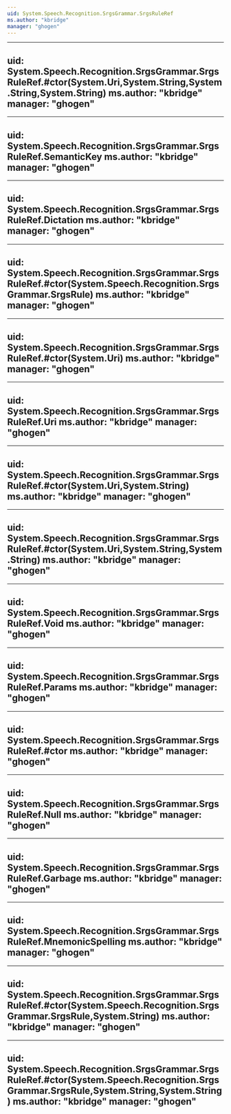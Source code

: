 ```yaml
---
uid: System.Speech.Recognition.SrgsGrammar.SrgsRuleRef
ms.author: "kbridge"
manager: "ghogen"
---
```


---
uid: System.Speech.Recognition.SrgsGrammar.SrgsRuleRef.#ctor(System.Uri,System.String,System.String,System.String)
ms.author: "kbridge"
manager: "ghogen"
---

---
uid: System.Speech.Recognition.SrgsGrammar.SrgsRuleRef.SemanticKey
ms.author: "kbridge"
manager: "ghogen"
---

---
uid: System.Speech.Recognition.SrgsGrammar.SrgsRuleRef.Dictation
ms.author: "kbridge"
manager: "ghogen"
---

---
uid: System.Speech.Recognition.SrgsGrammar.SrgsRuleRef.#ctor(System.Speech.Recognition.SrgsGrammar.SrgsRule)
ms.author: "kbridge"
manager: "ghogen"
---

---
uid: System.Speech.Recognition.SrgsGrammar.SrgsRuleRef.#ctor(System.Uri)
ms.author: "kbridge"
manager: "ghogen"
---

---
uid: System.Speech.Recognition.SrgsGrammar.SrgsRuleRef.Uri
ms.author: "kbridge"
manager: "ghogen"
---

---
uid: System.Speech.Recognition.SrgsGrammar.SrgsRuleRef.#ctor(System.Uri,System.String)
ms.author: "kbridge"
manager: "ghogen"
---

---
uid: System.Speech.Recognition.SrgsGrammar.SrgsRuleRef.#ctor(System.Uri,System.String,System.String)
ms.author: "kbridge"
manager: "ghogen"
---

---
uid: System.Speech.Recognition.SrgsGrammar.SrgsRuleRef.Void
ms.author: "kbridge"
manager: "ghogen"
---

---
uid: System.Speech.Recognition.SrgsGrammar.SrgsRuleRef.Params
ms.author: "kbridge"
manager: "ghogen"
---

---
uid: System.Speech.Recognition.SrgsGrammar.SrgsRuleRef.#ctor
ms.author: "kbridge"
manager: "ghogen"
---

---
uid: System.Speech.Recognition.SrgsGrammar.SrgsRuleRef.Null
ms.author: "kbridge"
manager: "ghogen"
---

---
uid: System.Speech.Recognition.SrgsGrammar.SrgsRuleRef.Garbage
ms.author: "kbridge"
manager: "ghogen"
---

---
uid: System.Speech.Recognition.SrgsGrammar.SrgsRuleRef.MnemonicSpelling
ms.author: "kbridge"
manager: "ghogen"
---

---
uid: System.Speech.Recognition.SrgsGrammar.SrgsRuleRef.#ctor(System.Speech.Recognition.SrgsGrammar.SrgsRule,System.String)
ms.author: "kbridge"
manager: "ghogen"
---

---
uid: System.Speech.Recognition.SrgsGrammar.SrgsRuleRef.#ctor(System.Speech.Recognition.SrgsGrammar.SrgsRule,System.String,System.String)
ms.author: "kbridge"
manager: "ghogen"
---
